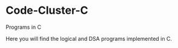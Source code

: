 # Code-Cluster-C 
Programs in C 
 
Here you will find the logical and DSA programs implemented in C.

